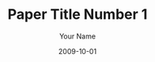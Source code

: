 ---
title: "Paper Title Number 1"
author: "Your Name"
venue: "Journal 1"
date: 2009-10-01
categories: "manuscripts"
pdf: "http://academicpages.github.io/files/paper1.pdf"
slides: "http://academicpages.github.io/files/slides1.pdf"
citation: "Journal 1 (1)"
excerpt: "This paper is about the number 1. The number 2 is left for future work."

title: "Paper Title Number 1"
author: "Your Name"
venue: "Journal 1"
date: 2009-10-01
categories: "manuscripts"
pdf: "http://academicpages.github.io/files/paper1.pdf"
slides: "http://academicpages.github.io/files/slides1.pdf"
citation: "Journal 1 (1)"
excerpt: "This paper is about the number 1. The number 2 is left for future work."
---